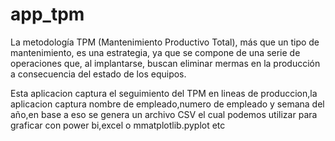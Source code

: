 # app_tpm
La metodología TPM (Mantenimiento Productivo Total), más que un tipo de mantenimiento, es una estrategia, ya que se compone de una serie de operaciones que,
al implantarse, buscan eliminar mermas en la producción a consecuencia del estado de los equipos.

Esta aplicacion captura el seguimiento del TPM en lineas de produccion,la aplicacion captura nombre de empleado,numero de empleado y semana del año,en base a eso
se genera un archivo CSV el cual podemos utilizar para graficar con power bi,excel o mmatplotlib.pyplot etc
